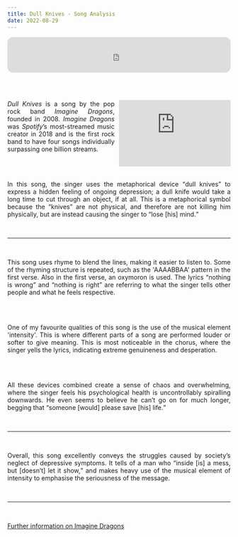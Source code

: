 ```yaml
---
title: Dull Knives - Song Analysis
date: 2022-08-29
---
```


<iframe align="center" style="border-radius:12px" src="https://open.spotify.com/embed/track/3vThV17aiX6dGokusu6j8N?utm_source=generator&theme=0" width="100%" height="80" frameBorder="0" allowfullscreen="" allow="autoplay; clipboard-write; encrypted-media; fullscreen; picture-in-picture"></iframe>

<br><br>

<iframe align="right" width="50%" src="https://www.youtube-nocookie.com/embed/7mr8go10ICQ" frameborder="0" allow="accelerometer; autoplay; clipboard-write; encrypted-media; gyroscope; picture-in-picture" allowfullscreen style="padding-left:10px;"></iframe>

<div style="text-align:justify;text-justify:inter-word;">

<cite>Dull Knives</cite> is a song by the pop rock band <cite>Imagine Dragons</cite>, founded in 2008. <cite>Imagine Dragons</cite> was <cite>Spotify</cite>’s most-streamed music creator in 2018 and is the first rock band to have four songs individually surpassing one billion streams.

<br><br>

In this song, the singer uses the metaphorical device <q>dull knives</q> to express a hidden feeling of ongoing depression; a dull knife would take a long time to cut through an object, if at all. This is a metaphorical symbol because the “knives” are not physical, and therefore are not killing him physically, but are instead causing the singer to <q>lose [his] mind.</q>

<br><hr><br>

This song uses rhyme to blend the lines, making it easier to listen to. Some of the rhyming structure is repeated, such as the 'AAAABBAA' pattern in the first verse. Also in the first verse, an oxymoron is used. The lyrics <q>nothing is wrong</q> and <q>nothing is right</q> are referring to what the singer tells other people and what he feels respective.

<br><br>

One of my favourite qualities of this song is the use of the musical element 'intensity'. This is where different parts of a song are performed louder or softer to give meaning. This is most noticeable in the chorus, where the singer yells the lyrics, indicating extreme genuineness and desperation.

<br><br>

All these devices combined create a sense of chaos and overwhelming, where the singer feels his psychological health is uncontrollably spiralling downwards. He even seems to believe he can’t go on for much longer, begging that <q>someone [would] please save [his] life.</q>

<br><hr><br>

Overall, this song excellently conveys the struggles caused by society’s neglect of depressive symptoms. It tells of a man who <q>inside [is] a mess, but [doesn’t] let it show,</q> and makes heavy use of the musical element of intensity to emphasise the seriousness of the message.

<br><hr><br>

<a href="https://en.wikipedia.org/wiki/Imagine_Dragons" rel="noopener noreferrer">Further information on Imagine Dragons</a>

</div>
